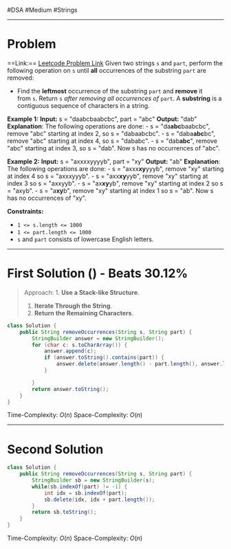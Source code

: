 #DSA #Medium #Strings
___
# Problem
==Link:== [Leetcode Problem Link](https://leetcode.com/problems/remove-all-occurrences-of-a-substring/submissions/1538710102/?envType=daily-question&envId=2025-02-11)
Given two strings `s` and `part`, perform the following operation on `s` until **all** occurrences of the substring `part` are removed:
- Find the **leftmost** occurrence of the substring `part` and **remove** it from `s`.
Return `s` _after removing all occurrences of_ `part`.
A **substring** is a contiguous sequence of characters in a string.

**Example 1:**
	**Input:** s = "daabcbaabcbc", part = "abc"
	**Output:** "dab"
	**Explanation**: The following operations are done:
	- s = "da**abc**baabcbc", remove "abc" starting at index 2, so s = "dabaabcbc".
	- s = "daba**abc**bc", remove "abc" starting at index 4, so s = "dababc".
	- s = "dab**abc**", remove "abc" starting at index 3, so s = "dab".
	Now s has no occurrences of "abc".

**Example 2:**
	**Input:** s = "axxxxyyyyb", part = "xy"
	**Output:** "ab"
	**Explanation**: The following operations are done:
	- s = "axxx**xy**yyyb", remove "xy" starting at index 4 so s = "axxxyyyb".
	- s = "axx**xy**yyb", remove "xy" starting at index 3 so s = "axxyyb".
	- s = "ax**xy**yb", remove "xy" starting at index 2 so s = "axyb".
	- s = "a**xy**b", remove "xy" starting at index 1 so s = "ab".
	Now s has no occurrences of "xy".

**Constraints:**
- `1 <= s.length <= 1000`
- `1 <= part.length <= 1000`
- `s`​​​​​​ and `part` consists of lowercase English letters.
___
# First Solution () - Beats 30.12%
> Approach:
>1️. **Use a Stack-like Structure**.
>1. **Iterate Through the String**.
>2. **Return the Remaining Characters**.
```java
class Solution {
    public String removeOccurrences(String s, String part) {
        StringBuilder answer = new StringBuilder();
        for (char c: s.toCharArray()) {
            answer.append(c);
            if (answer.toString().contains(part)) {
                answer.delete(answer.length() - part.length(), answer.length());
            }

        }
        return answer.toString();
    }
}
```
Time-Complexity: $O(n)$
Space-Complexity: $O(n)$
___
# Second Solution
```java
class Solution {
    public String removeOccurrences(String s, String part) {
        StringBuilder sb = new StringBuilder(s);
        while(sb.indexOf(part) != -1) {
            int idx = sb.indexOf(part);
            sb.delete(idx, idx + part.length());
        }
        return sb.toString();
    }
}
```
Time-Complexity: $O(n)$
Space-Complexity: $O(n)$